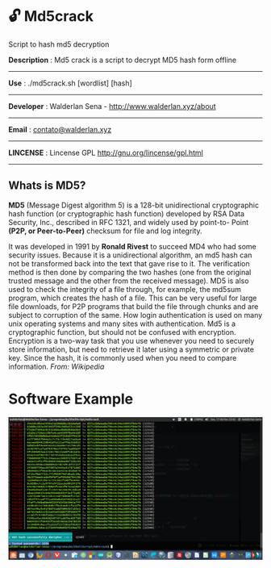 # :unlock: Md5crack
Script to hash md5 decryption

**Description** : Md5 crack is a script to decrypt MD5 hash form offline
***
**Use**         : ./md5crack.sh [wordlist] [hash]
***
**Developer**   : Walderlan Sena - [<http://www.walderlan.xyz/about>](http://www.walderlan.xyz/about)
***
**Email**       : [contato@walderlan.xyz](malito:contato@walderlan.xyz)
***
**LINCENSE**    : Lincense GPL [<http://gnu.org/lincense/gpl.html>](http://gnu.org/lincense/gpl.html)
***
## Whats is MD5?

**MD5** (Message Digest algorithm 5) is a 128-bit unidirectional cryptographic hash function (or cryptographic hash function) developed by RSA Data Security, Inc., described in RFC 1321, and widely used by point-to- Point **(P2P, or Peer-to-Peer)** checksum for file and log integrity.

It was developed in 1991 by **Ronald Rivest** to succeed MD4 who had some security issues. Because it is a unidirectional algorithm, an md5 hash can not be transformed back into the text that gave rise to it. The verification method is then done by comparing the two hashes (one from the original trusted message and the other from the received message). MD5 is also used to check the integrity of a file through, for example, the md5sum program, which creates the hash of a file. This can be very useful for large file downloads, for P2P programs that build the file through chunks and are subject to corruption of the same. How login authentication is used on many unix operating systems and many sites with authentication. Md5 is a cryptographic function, but should not be confused with encryption. Encryption is a two-way task that you use whenever you need to securely store information, but need to retrieve it later using a symmetric or private key. Since the hash, it is commonly used when you need to compare information. *From: Wikipedia*

# Software Example

![image](https://github.com/WalderlanSena/md5crack/blob/master/exemplo.png)
